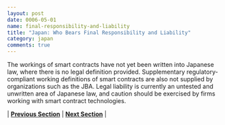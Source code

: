 ```yaml
---
layout: post
date: 0006-05-01
name: final-responsibility-and-liability
title: "Japan: Who Bears Final Responsibility and Liability"
category: japan
comments: true
---
```


The workings of smart contracts have not yet been written into Japanese law, where there is no legal definition provided. Supplementary regulatory-compliant working definitions of smart contracts are also not supplied by organizations such as the JBA. Legal liability is currently an untested and unwritten area of Japanese law, and caution should be exercised by firms working with smart contract technologies.


| **[Previous Section]( https://neo-project.github.io/global-blockchain-compliance-hub//japan/japan-privacy-and-data-protection.html)** | **[Next Section]( https://neo-project.github.io/global-blockchain-compliance-hub//japan/japan-smart-contracts.html)** |
